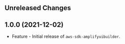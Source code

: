 Unreleased Changes
------------------

1.0.0 (2021-12-02)
------------------

* Feature - Initial release of `aws-sdk-amplifyuibuilder`.

